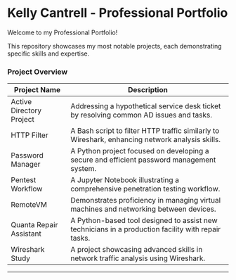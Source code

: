 # Kelly Cantrell - Professional Portfolio
Welcome to my Professional Portfolio! 

This repository showcases my most notable projects, each demonstrating specific skills and expertise.

### Project Overview

| Project Name | Description |
|-----------|-------------|
| Active Directory Project  | Addressing a hypothetical service desk ticket by resolving common AD issues and tasks.   |
| HTTP Filter  | A Bash script to filter HTTP traffic similarly to Wireshark, enhancing network analysis skills.  |
| Password Manager  | A Python project focused on developing a secure and efficient password management system.   |
| Pentest Workflow  | A Jupyter Notebook illustrating a comprehensive penetration testing workflow.  |
| RemoteVM  | Demonstrates proficiency in managing virtual machines and networking between devices.  |
| Quanta Repair Assistant   | A Python-based tool designed to assist new technicians in a production facility with repair tasks.   |
| Wireshark Study  | A project showcasing advanced skills in network traffic analysis using Wireshark. |

---

